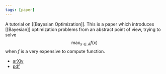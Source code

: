 ```yaml
---
tags: [paper]
---
```


A tutorial on [[Bayesian Optimization]]. This is a paper which introduces [[Bayesian]] optimization problems from an abstract point of view, trying to solve
$$
\max_{x \in A} f(x)
$$
when $f$ is a very expensive to compute function.

- [arXiv](https://arxiv.org/abs/1807.02811)
- [pdf](https://arxiv.org/pdf/1807.02811.pdf)